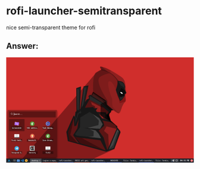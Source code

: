 # rofi-launcher-semitransparent
nice semi-transparent theme for rofi


## Answer:
![GitHub Logo](/rofi.png)
